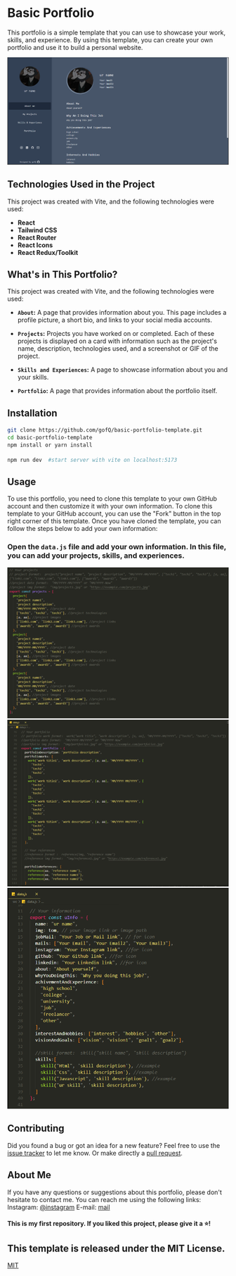 #  Basic Portfolio

This portfolio is a simple template that you can use to showcase your work, skills, and experience. By using this template, you can create your own portfolio and use it to build a personal website.

![Home](https://github.com/gofQ/basic-portfolio-template/blob/main/src/img/home.png)

## Technologies Used in the Project

This project was created with Vite, and the following technologies were used:

- **React**
- **Tailwind CSS**
- **React Router**
- **React Icons**
- **React Redux/Toolkit**

## What's in This Portfolio?

This project was created with Vite, and the following technologies were used:

- **`About`:** A page that provides information about you. This page includes a profile picture, a short bio, and links to your social media accounts.

- **`Projects`:** Projects you have worked on or completed. Each of these projects is displayed on a card with information such as the project's name, description, technologies used, and a screenshot or GIF of the project.

- **`Skills and Experiences`:** A page to showcase information about you and your skills.

- **`Portfolio`:** A page that provides information about the portfolio itself.

## Installation

```bash
git clone https://github.com/gofQ/basic-portfolio-template.git
cd basic-portfolio-template
npm install or yarn install

npm run dev  #start server with vite on localhost:5173
``` 


## Usage

To use this portfolio, you need to clone this template to your own GitHub account and then customize it with your own information. To clone this template to your GitHub account, you can use the "Fork" button in the top right corner of this template. Once you have cloned the template, you can follow the steps below to add your own information:

### Open the `data.js` file and add your own information. In this file, you can add your projects, skills, and experiences.

![Data.js](https://github.com/gofQ/basic-portfolio-template/blob/main/src/img/projects.png)
![Data.js](https://github.com/gofQ/basic-portfolio-template/blob/main/src/img/portfolio.png)
![Data.js](https://github.com/gofQ/basic-portfolio-template/blob/main/src/img/urinfo.png)

## Contributing
Did you found a bug or got an idea for a new feature? Feel free to use the [issue tracker](https://github.com/gofQ/basic-portfolio-template/issues) to let me know. Or make directly a [pull request](https://github.com/gofQ/basic-portfolio-template/pulls).

## About Me

If you have any questions or suggestions about this portfolio, please don't hesitate to contact me. You can reach me using the following links:
Instagram: [@instagram](https://www.instagram.com/turca_imperium/)
E-mail: [mail](mailto:abdulkerimtabakoglu@gmail.com)

#### This is my first repository. If you liked this project, please give it a ⭐️!

## This template is released under the MIT License.
[MIT](https://choosealicense.com/licenses/mit/)
